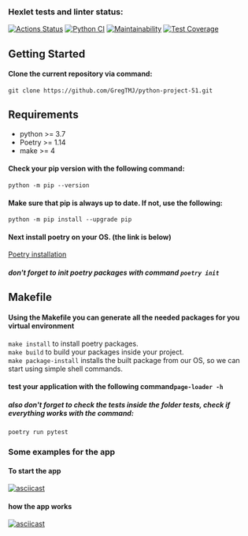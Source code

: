 ### Hexlet tests and linter status:
[![Actions Status](https://github.com/GregTMJ/python-project-51/workflows/hexlet-check/badge.svg)](https://github.com/GregTMJ/python-project-51/actions)
[![Python CI](https://github.com/GregTMJ/python-project-51/actions/workflows/app-check.yml/badge.svg?branch=main)](https://github.com/Gregtmj/python-project-51/actions/workflows/app-check.yml)
[![Maintainability](https://api.codeclimate.com/v1/badges/118fe8412d2e28e6e733/maintainability)](https://codeclimate.com/github/GregTMJ/page-loader/maintainability)
[![Test Coverage](https://api.codeclimate.com/v1/badges/118fe8412d2e28e6e733/test_coverage)](https://codeclimate.com/github/GregTMJ/page-loader/test_coverage)


## Getting Started

#### Clone the current repository via command:
```git clone https://github.com/GregTMJ/python-project-51.git```

## Requirements
* python >= 3.7
* Poetry >= 1.14
* make >= 4

#### Check your pip version with the following command:
```python -m pip --version```

#### Make sure that pip is always up to date. If not, use the following:
```python -m pip install --upgrade pip```

#### Next install poetry on your OS. (the link is below)
[Poetry installation](https://python-poetry.org/docs/)
##### don't forget to init poetry packages with command ```poetry init```


## Makefile

#### Using the Makefile you can generate all the needed packages for you virtual environment
```make install``` to install poetry packages. \
```make build``` to build your packages inside your project. \
```make package-install``` installs the built package from our OS, so we can start using simple shell commands.

#### test your application with the following command```page-loader -h```
##### also don't forget to check the tests inside the folder tests, check if everything works with the command: 
```poetry run pytest```

### Some examples for the app
#### To start the app 
[![asciicast](https://asciinema.org/a/533726.svg)](https://asciinema.org/a/533726)

#### how the app works
[![asciicast](https://asciinema.org/a/533727.svg)](https://asciinema.org/a/533727)